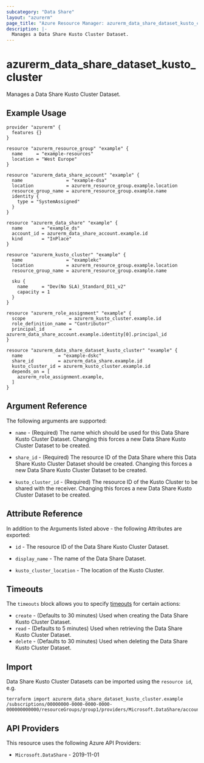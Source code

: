 ```yaml
---
subcategory: "Data Share"
layout: "azurerm"
page_title: "Azure Resource Manager: azurerm_data_share_dataset_kusto_cluster"
description: |-
  Manages a Data Share Kusto Cluster Dataset.
---
```


# azurerm_data_share_dataset_kusto_cluster

Manages a Data Share Kusto Cluster Dataset.

## Example Usage

```hcl
provider "azurerm" {
  features {}
}

resource "azurerm_resource_group" "example" {
  name     = "example-resources"
  location = "West Europe"
}

resource "azurerm_data_share_account" "example" {
  name                = "example-dsa"
  location            = azurerm_resource_group.example.location
  resource_group_name = azurerm_resource_group.example.name
  identity {
    type = "SystemAssigned"
  }
}

resource "azurerm_data_share" "example" {
  name       = "example_ds"
  account_id = azurerm_data_share_account.example.id
  kind       = "InPlace"
}

resource "azurerm_kusto_cluster" "example" {
  name                = "examplekc"
  location            = azurerm_resource_group.example.location
  resource_group_name = azurerm_resource_group.example.name

  sku {
    name     = "Dev(No SLA)_Standard_D11_v2"
    capacity = 1
  }
}

resource "azurerm_role_assignment" "example" {
  scope                = azurerm_kusto_cluster.example.id
  role_definition_name = "Contributor"
  principal_id         = azurerm_data_share_account.example.identity[0].principal_id
}

resource "azurerm_data_share_dataset_kusto_cluster" "example" {
  name             = "example-dskc"
  share_id         = azurerm_data_share.example.id
  kusto_cluster_id = azurerm_kusto_cluster.example.id
  depends_on = [
    azurerm_role_assignment.example,
  ]
}
```

## Argument Reference

The following arguments are supported:

* `name` - (Required) The name which should be used for this Data Share Kusto Cluster Dataset. Changing this forces a new Data Share Kusto Cluster Dataset to be created.

* `share_id` - (Required) The resource ID of the Data Share where this Data Share Kusto Cluster Dataset should be created. Changing this forces a new Data Share Kusto Cluster Dataset to be created.

* `kusto_cluster_id` - (Required) The resource ID of the Kusto Cluster to be shared with the receiver. Changing this forces a new Data Share Kusto Cluster Dataset to be created.

## Attribute Reference

In addition to the Arguments listed above - the following Attributes are exported:

* `id` - The resource ID of the Data Share Kusto Cluster Dataset.

* `display_name` - The name of the Data Share Dataset.

* `kusto_cluster_location` - The location of the Kusto Cluster.

## Timeouts

The `timeouts` block allows you to specify [timeouts](https://developer.hashicorp.com/terraform/language/resources/configure#define-operation-timeouts) for certain actions:

* `create` - (Defaults to 30 minutes) Used when creating the Data Share Kusto Cluster Dataset.
* `read` - (Defaults to 5 minutes) Used when retrieving the Data Share Kusto Cluster Dataset.
* `delete` - (Defaults to 30 minutes) Used when deleting the Data Share Kusto Cluster Dataset.

## Import

Data Share Kusto Cluster Datasets can be imported using the `resource id`, e.g.

```shell
terraform import azurerm_data_share_dataset_kusto_cluster.example /subscriptions/00000000-0000-0000-0000-000000000000/resourceGroups/group1/providers/Microsoft.DataShare/accounts/account1/shares/share1/dataSets/dataSet1
```

## API Providers
<!-- This section is generated, changes will be overwritten -->
This resource uses the following Azure API Providers:

* `Microsoft.DataShare` - 2019-11-01
